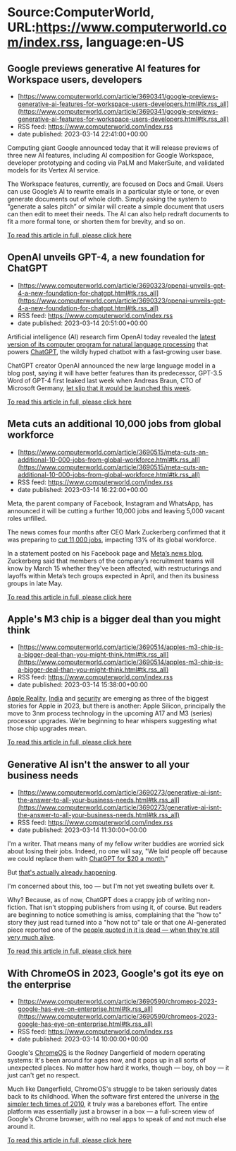 # Source:ComputerWorld, URL:https://www.computerworld.com/index.rss, language:en-US

## Google previews generative AI features for Workspace users, developers
 - [https://www.computerworld.com/article/3690341/google-previews-generative-ai-features-for-workspace-users-developers.html#tk.rss_all](https://www.computerworld.com/article/3690341/google-previews-generative-ai-features-for-workspace-users-developers.html#tk.rss_all)
 - RSS feed: https://www.computerworld.com/index.rss
 - date published: 2023-03-14 22:41:00+00:00

<article>
	<section class="page">
<p>Computing giant Google announced today that it will release previews of three new AI features, including AI composition for Google Workspace, developer prototyping and coding via PaLM and MakerSuite, and validated models for its Vertex AI service.</p><p>The Workspace features, currently, are focused on Docs and Gmail. Users can use Google’s AI to rewrite emails in a particular style or tone, or even generate documents out of whole cloth. Simply asking the system to “generate a sales pitch” or similar will create a simple document that users can then edit to meet their needs. The AI can also help redraft documents to fit a more formal tone, or shorten them for brevity, and so on.</p><p class="jumpTag"><a href="https://www.computerworld.com/article/3690341/google-previews-generative-ai-features-for-workspace-users-developers.html#jump">To read this article in full, please click here</a></p></section></article>

## OpenAI unveils GPT-4, a new foundation for ChatGPT
 - [https://www.computerworld.com/article/3690323/openai-unveils-gpt-4-a-new-foundation-for-chatgpt.html#tk.rss_all](https://www.computerworld.com/article/3690323/openai-unveils-gpt-4-a-new-foundation-for-chatgpt.html#tk.rss_all)
 - RSS feed: https://www.computerworld.com/index.rss
 - date published: 2023-03-14 20:51:00+00:00

<article>
	<section class="page">
<p>Artificial intelligence (AI) research firm OpenAI today revealed the <a href="https://openai.com/research/gpt-4" rel="noopener nofollow" target="_blank">latest version of its computer program for natural language processing</a> that powers <a href="https://www.computerworld.com/article/3687614/how-enterprises-can-use-chatgpt-and-gpt-3.html">ChatGPT</a>, the wildly hyped chatbot with a fast-growing user base.</p><p>ChatGPT creator OpenAI announced the new large language model in a blog post, saying it will have better features than its predecessor, GPT-3.5 Word of GPT-4 first leaked last week when Andreas Braun, CTO of Microsoft Germany, <a href="https://www.heise.de/news/GPT-4-is-coming-next-week-and-it-will-be-multimodal-says-Microsoft-Germany-7540972.html" rel="nofollow noopener" target="_blank">let slip that it would be launched this week</a>.</p><p class="jumpTag"><a href="https://www.computerworld.com/article/3690323/openai-unveils-gpt-4-a-new-foundation-for-chatgpt.html#jump">To read this article in full, please click here</a></p></section></article>

## Meta cuts an additional 10,000 jobs from global workforce
 - [https://www.computerworld.com/article/3690515/meta-cuts-an-additional-10-000-jobs-from-global-workforce.html#tk.rss_all](https://www.computerworld.com/article/3690515/meta-cuts-an-additional-10-000-jobs-from-global-workforce.html#tk.rss_all)
 - RSS feed: https://www.computerworld.com/index.rss
 - date published: 2023-03-14 16:22:00+00:00

<article>
	<section class="page">
<p>Meta, the parent company of Facebook, Instagram and WhatsApp, has announced it will be cutting a further 10,000 jobs and leaving 5,000 vacant roles unfilled.</p><p>The news comes four months after CEO Mark Zuckerberg confirmed that it was preparing to <a href="https://www.computerworld.com/article/3678772/update-meta-confirms-it-will-cut-thousands-of-jobs.html">cut 11,000 jobs</a>, impacting 13% of its global workforce.</p><p>In a statement posted on his Facebook page and <a href="https://about.fb.com/news/2023/03/mark-zuckerberg-meta-year-of-efficiency/" rel="nofollow">Meta’s news blog</a>, Zuckerberg said that members of the company’s recruitment teams will know by March 15 whether they've been affected, with restructurings and layoffs within Meta’s tech groups expected in April, and then its business groups in late May.</p><p class="jumpTag"><a href="https://www.computerworld.com/article/3690515/meta-cuts-an-additional-10-000-jobs-from-global-workforce.html#jump">To read this article in full, please click here</a></p></section></article>

## Apple's M3 chip is a bigger deal than you might think
 - [https://www.computerworld.com/article/3690514/apples-m3-chip-is-a-bigger-deal-than-you-might-think.html#tk.rss_all](https://www.computerworld.com/article/3690514/apples-m3-chip-is-a-bigger-deal-than-you-might-think.html#tk.rss_all)
 - RSS feed: https://www.computerworld.com/index.rss
 - date published: 2023-03-14 15:38:00+00:00

<article>
	<section class="page">
<p><a href="https://www.computerworld.com/article/3690321/has-apples-tim-cook-put-everything-on-the-line-for-apple-reality.html">Apple Reality</a>, <a href="https://www.applemust.com/india-changes-labour-laws-so-foxconn-can-make-iphones-faster/" rel="nofollow noopener" target="_blank">India</a> and <a href="https://www.computerworld.com/article/3690149/jamf-vp-explains-enterprise-security-threats-and-how-to-mitigate-them.html">security</a> are emerging as three of the biggest stories for Apple in 2023, but there is another: Apple Silicon, principally the move to 3nm process technology in the upcoming A17 and M3 (series) processor upgrades. We’re beginning to hear whispers suggesting what those chip upgrades mean.</p><p class="jumpTag"><a href="https://www.computerworld.com/article/3690514/apples-m3-chip-is-a-bigger-deal-than-you-might-think.html#jump">To read this article in full, please click here</a></p></section></article>

## Generative AI isn't the answer to all your business needs
 - [https://www.computerworld.com/article/3690273/generative-ai-isnt-the-answer-to-all-your-business-needs.html#tk.rss_all](https://www.computerworld.com/article/3690273/generative-ai-isnt-the-answer-to-all-your-business-needs.html#tk.rss_all)
 - RSS feed: https://www.computerworld.com/index.rss
 - date published: 2023-03-14 11:30:00+00:00

<article>
	<section class="page">
<p>I'm a writer. That means many of my fellow writer buddies are worried sick about losing their jobs. Indeed, no one will say, "We laid people off because we could replace them with <a href="https://openai.com/blog/chatgpt-plus" rel="nofollow">ChatGPT for $20 a month.</a>"</p><p>But <a href="https://futurism.com/cnet-layoffs-gutted-news-video" rel="nofollow">that's actually already happening</a>.</p><p>I'm concerned about this, too — but I'm not yet sweating bullets over it.</p><p>Why? Because, as of now, ChatGPT does a crappy job of writing non-fiction. That isn't stopping publishers from using it, of course. But readers are beginning to notice something is amiss, complaining that the "how to" story they just read turned into a "how not to" tale or that one AI-generated piece reported one of the <a href="https://www.theregister.com/2023/03/02/chatgpt_considered_harmful/" rel="nofollow">people quoted in it is dead — when they're still very much alive</a>.</p><p class="jumpTag"><a href="https://www.computerworld.com/article/3690273/generative-ai-isnt-the-answer-to-all-your-business-needs.html#jump">To read this article in full, please click here</a></p></section></article>

## With ChromeOS in 2023, Google's got its eye on the enterprise
 - [https://www.computerworld.com/article/3690590/chromeos-2023-google-has-eye-on-enterprise.html#tk.rss_all](https://www.computerworld.com/article/3690590/chromeos-2023-google-has-eye-on-enterprise.html#tk.rss_all)
 - RSS feed: https://www.computerworld.com/index.rss
 - date published: 2023-03-14 10:00:00+00:00

<article>
	<section class="page">
<p>Google's <a href="https://www.computerworld.com/article/2893364/is-chrome-os-right-for-you.html">ChromeOS</a> is the Rodney Dangerfield of modern operating systems: It's been around for ages now, and it pops up in all sorts of unexpected places. No matter how hard it works, though — boy, oh boy — it just can't get no respect.</p><p>Much like Dangerfield, ChromeOS's struggle to be taken seriously dates back to its childhood. When the software first entered the universe in <a href="https://www.computerworld.com/article/2469895/google-s-chrome-os-notebook-my-first-impressions.html">the simpler tech times of 2010</a>, it truly was a barebones effort. The entire platform was essentially just a browser in a box — a full-screen view of Google's Chrome browser, with no real apps to speak of and not much else around it.</p><p class="jumpTag"><a href="https://www.computerworld.com/article/3690590/chromeos-2023-google-has-eye-on-enterprise.html#jump">To read this article in full, please click here</a></p></section></article>

